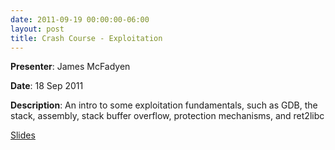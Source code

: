 ```yaml
---
date: 2011-09-19 00:00:00-06:00
layout: post
title: Crash Course - Exploitation
---
```


**Presenter**: James McFadyen

**Date**: 18 Sep 2011

**Description**: An intro to some exploitation fundamentals, such as GDB, the stack, assembly, stack buffer overflow, protection mechanisms, and ret2libc

[Slides](http://csg.utdallas.edu/wp-content/uploads/2012/08/exploitcrashcourse.odp)
